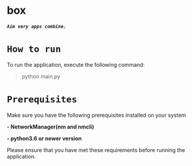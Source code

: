 # box
***`Aim very apps combine.`*** 

# **`How to run`**

To run the application, execute the following command:  

>python main.py 

# **`Prerequisites`**

Make sure you have the following prerequisites installed on your system

**- NetworkManager(nm and nmcli)**

**- python3.6 or newer version**

Please ensure that you have met these requirements before running the application.